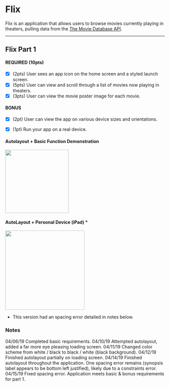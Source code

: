 # Flix

Flix is an application that allows users to browse movies currently playing in theaters, pulling data from the [The Movie Database API](http://docs.themoviedb.apiary.io/#).

---

## Flix Part 1


#### REQUIRED (10pts)
- [x] (2pts) User sees an app icon on the home screen and a styled launch screen.
- [x] (5pts) User can view and scroll through a list of movies now playing in theaters.
- [x] (3pts) User can view the movie poster image for each movie.

#### BONUS
- [x] (2pt) User can view the app on various device sizes and orientations.
- [x] (1pt) Run your app on a real device.


#### Autolayout + Basic Function Demonstration
<img src="http://g.recordit.co/eQnkPp1tHQ.gif" width=200><br>

#### AutoLayout + Personal Device (iPad) *
<img src="https://im.ezgif.com/tmp/ezgif-1-4d6b6c1efb7e.gif" width=250><br>
* This version had an spacing error detailed in notes below.

### Notes
04/06/19 Completed basic requirements.
04/10/19 Attempted autolayout, added a far more eye pleasing loading screen.
04/11/19 Changed color scheme from white / black to black / white (black background).
04/12/19 Finished autolayout partially on loading screen.
04/14/19 Finished autolayout throughout the application. One spacing error remains (synopsis label appears to be bottom left justified), likely due to a constraints error.
04/15/19 Fixed spacing error. Application meets basic & bonus requirements for part 1.
